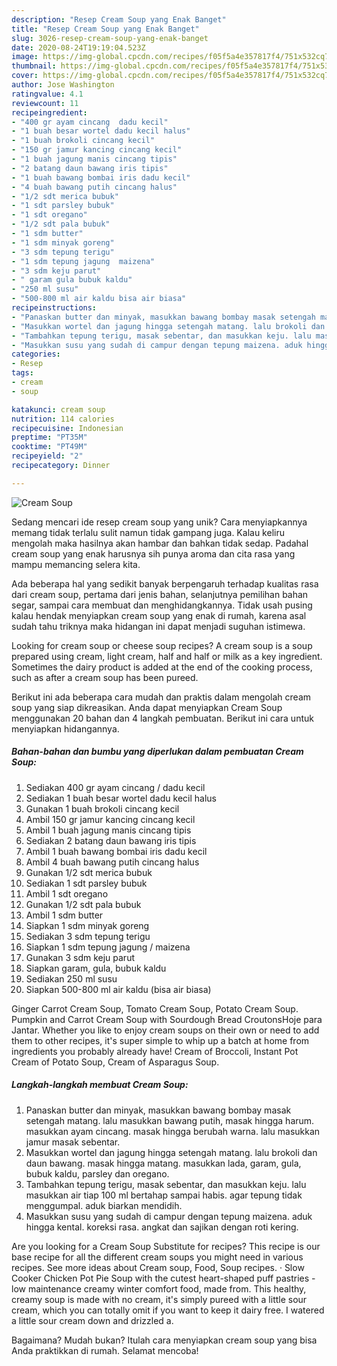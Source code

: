 ```yaml
---
description: "Resep Cream Soup yang Enak Banget"
title: "Resep Cream Soup yang Enak Banget"
slug: 3026-resep-cream-soup-yang-enak-banget
date: 2020-08-24T19:19:04.523Z
image: https://img-global.cpcdn.com/recipes/f05f5a4e357817f4/751x532cq70/cream-soup-foto-resep-utama.jpg
thumbnail: https://img-global.cpcdn.com/recipes/f05f5a4e357817f4/751x532cq70/cream-soup-foto-resep-utama.jpg
cover: https://img-global.cpcdn.com/recipes/f05f5a4e357817f4/751x532cq70/cream-soup-foto-resep-utama.jpg
author: Jose Washington
ratingvalue: 4.1
reviewcount: 11
recipeingredient:
- "400 gr ayam cincang  dadu kecil"
- "1 buah besar wortel dadu kecil halus"
- "1 buah brokoli cincang kecil"
- "150 gr jamur kancing cincang kecil"
- "1 buah jagung manis cincang tipis"
- "2 batang daun bawang iris tipis"
- "1 buah bawang bombai iris dadu kecil"
- "4 buah bawang putih cincang halus"
- "1/2 sdt merica bubuk"
- "1 sdt parsley bubuk"
- "1 sdt oregano"
- "1/2 sdt pala bubuk"
- "1 sdm butter"
- "1 sdm minyak goreng"
- "3 sdm tepung terigu"
- "1 sdm tepung jagung  maizena"
- "3 sdm keju parut"
- " garam gula bubuk kaldu"
- "250 ml susu"
- "500-800 ml air kaldu bisa air biasa"
recipeinstructions:
- "Panaskan butter dan minyak, masukkan bawang bombay masak setengah matang. lalu masukkan bawang putih, masak hingga harum. masukkan ayam cincang. masak hingga berubah warna. lalu masukkan jamur masak sebentar."
- "Masukkan wortel dan jagung hingga setengah matang. lalu brokoli dan daun bawang. masak hingga matang. masukkan lada, garam, gula, bubuk kaldu, parsley dan oregano."
- "Tambahkan tepung terigu, masak sebentar, dan masukkan keju. lalu masukkan air tiap 100 ml bertahap sampai habis. agar tepung tidak menggumpal. aduk biarkan mendidih."
- "Masukkan susu yang sudah di campur dengan tepung maizena. aduk hingga kental. koreksi rasa. angkat dan sajikan dengan roti kering."
categories:
- Resep
tags:
- cream
- soup

katakunci: cream soup 
nutrition: 114 calories
recipecuisine: Indonesian
preptime: "PT35M"
cooktime: "PT49M"
recipeyield: "2"
recipecategory: Dinner

---
```



![Cream Soup](https://img-global.cpcdn.com/recipes/f05f5a4e357817f4/751x532cq70/cream-soup-foto-resep-utama.jpg)

Sedang mencari ide resep cream soup yang unik? Cara menyiapkannya memang tidak terlalu sulit namun tidak gampang juga. Kalau keliru mengolah maka hasilnya akan hambar dan bahkan tidak sedap. Padahal cream soup yang enak harusnya sih punya aroma dan cita rasa yang mampu memancing selera kita.

Ada beberapa hal yang sedikit banyak berpengaruh terhadap kualitas rasa dari cream soup, pertama dari jenis bahan, selanjutnya pemilihan bahan segar, sampai cara membuat dan menghidangkannya. Tidak usah pusing kalau hendak menyiapkan cream soup yang enak di rumah, karena asal sudah tahu triknya maka hidangan ini dapat menjadi suguhan istimewa.

Looking for cream soup or cheese soup recipes? A cream soup is a soup prepared using cream, light cream, half and half or milk as a key ingredient. Sometimes the dairy product is added at the end of the cooking process, such as after a cream soup has been pureed.


Berikut ini ada beberapa cara mudah dan praktis dalam mengolah cream soup yang siap dikreasikan. Anda dapat menyiapkan Cream Soup menggunakan 20 bahan dan 4 langkah pembuatan. Berikut ini cara untuk menyiapkan hidangannya.

<!--inarticleads1-->

##### Bahan-bahan dan bumbu yang diperlukan dalam pembuatan Cream Soup:

1. Sediakan 400 gr ayam cincang / dadu kecil
1. Sediakan 1 buah besar wortel dadu kecil halus
1. Gunakan 1 buah brokoli cincang kecil
1. Ambil 150 gr jamur kancing cincang kecil
1. Ambil 1 buah jagung manis cincang tipis
1. Sediakan 2 batang daun bawang iris tipis
1. Ambil 1 buah bawang bombai iris dadu kecil
1. Ambil 4 buah bawang putih cincang halus
1. Gunakan 1/2 sdt merica bubuk
1. Sediakan 1 sdt parsley bubuk
1. Ambil 1 sdt oregano
1. Gunakan 1/2 sdt pala bubuk
1. Ambil 1 sdm butter
1. Siapkan 1 sdm minyak goreng
1. Sediakan 3 sdm tepung terigu
1. Siapkan 1 sdm tepung jagung / maizena
1. Gunakan 3 sdm keju parut
1. Siapkan  garam, gula, bubuk kaldu
1. Sediakan 250 ml susu
1. Siapkan 500-800 ml air kaldu (bisa air biasa)


Ginger Carrot Cream Soup, Tomato Cream Soup, Potato Cream Soup. Pumpkin and Carrot Cream Soup with Sourdough Bread CroutonsHoje para Jantar. Whether you like to enjoy cream soups on their own or need to add them to other recipes, it&#39;s super simple to whip up a batch at home from ingredients you probably already have! Cream of Broccoli, Instant Pot Cream of Potato Soup, Cream of Asparagus Soup. 

<!--inarticleads2-->

##### Langkah-langkah membuat Cream Soup:

1. Panaskan butter dan minyak, masukkan bawang bombay masak setengah matang. lalu masukkan bawang putih, masak hingga harum. masukkan ayam cincang. masak hingga berubah warna. lalu masukkan jamur masak sebentar.
1. Masukkan wortel dan jagung hingga setengah matang. lalu brokoli dan daun bawang. masak hingga matang. masukkan lada, garam, gula, bubuk kaldu, parsley dan oregano.
1. Tambahkan tepung terigu, masak sebentar, dan masukkan keju. lalu masukkan air tiap 100 ml bertahap sampai habis. agar tepung tidak menggumpal. aduk biarkan mendidih.
1. Masukkan susu yang sudah di campur dengan tepung maizena. aduk hingga kental. koreksi rasa. angkat dan sajikan dengan roti kering.


Are you looking for a Cream Soup Substitute for recipes? This recipe is our base recipe for all the different cream soups you might need in various recipes. See more ideas about Cream soup, Food, Soup recipes. · Slow Cooker Chicken Pot Pie Soup with the cutest heart-shaped puff pastries - low maintenance creamy winter comfort food, made from. This healthy, creamy soup is made with no cream, it&#39;s simply pureed with a little sour cream, which you can totally omit if you want to keep it dairy free. I watered a little sour cream down and drizzled a. 

Bagaimana? Mudah bukan? Itulah cara menyiapkan cream soup yang bisa Anda praktikkan di rumah. Selamat mencoba!
